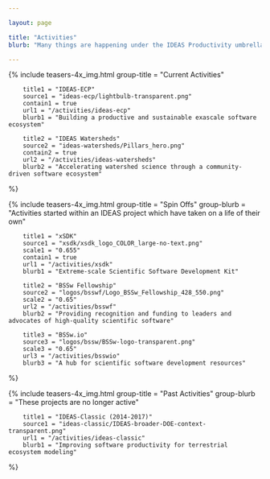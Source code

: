 ```yaml
---

layout: page

title: "Activities"
blurb: "Many things are happening under the IDEAS Productivity umbrella..."

---
```





<!-- Current Activities -->
<!-- ---------------------------------------------------------------------- -->

{% 	include teasers-4x_img.html 
		group-title = "Current Activities"

		title1 = "IDEAS-ECP"
		source1 = "ideas-ecp/lightbulb-transparent.png"
		contain1 = true
		url1 = "/activities/ideas-ecp"
		blurb1 = "Building a productive and sustainable exascale software ecosystem" 

		title2 = "IDEAS Watersheds"
		source2 = "ideas-watersheds/Pillars_hero.png"
		contain2 = true
		url2 = "/activities/ideas-watersheds"
		blurb2 = "Accelerating watershed science through a community-driven software ecosystem"
%}


<!-- Spin Offs -->
<!-- ---------------------------------------------------------------------- -->

{% 	include teasers-4x_img.html 
		group-title = "Spin Offs"
		group-blurb = "Activities started within an IDEAS project which have taken on a life of their own"

		title1 = "xSDK"
		source1 = "xsdk/xsdk_logo_COLOR_large-no-text.png"
		scale1 = "0.655"
		contain1 = true
		url1 = "/activities/xsdk"
		blurb1 = "Extreme-scale Scientific Software Development Kit"

		title2 = "BSSw Fellowship"
		source2 = "logos/bsswf/Logo_BSSw_Fellowship_428_550.png"
		scale2 = "0.65"
		url2 = "/activities/bsswf"
		blurb2 = "Providing recognition and funding to leaders and advocates of high-quality scientific software"

		title3 = "BSSw.io"
		source3 = "logos/bssw/BSSw-logo-transparent.png"
		scale3 = "0.65"
		url3 = "/activities/bsswio"
		blurb3 = "A hub for scientific software development resources"
%}

<!-- Past Activities -->
<!-- ---------------------------------------------------------------------- -->

{% 	include teasers-4x_img.html 
		group-title = "Past Activities"
		group-blurb = "These projects are no longer active"

		title1 = "IDEAS-Classic (2014-2017)"
		source1 = "ideas-classic/IDEAS-broader-DOE-context-transparent.png"
		url1 = "/activities/ideas-classic"
		blurb1 = "Improving software productivity for terrestrial ecosystem modeling"
%}
